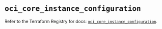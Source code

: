 # `oci_core_instance_configuration`

Refer to the Terraform Registry for docs: [`oci_core_instance_configuration`](https://registry.terraform.io/providers/hashicorp/oci/7.19.0/docs/resources/core_instance_configuration).
